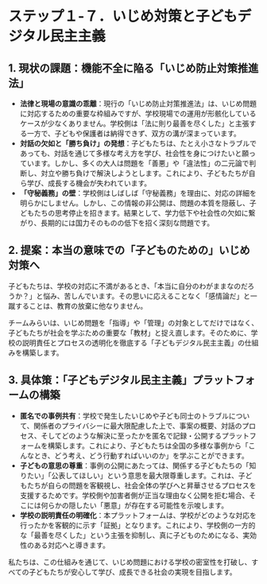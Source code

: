 
# ステップ１-７．いじめ対策と子どもデジタル民主主義

## 1. 現状の課題：機能不全に陥る「いじめ防止対策推進法」

- **法律と現場の意識の乖離**：現行の「いじめ防止対策推進法」は、いじめ問題に対応するための重要な枠組みですが、学校現場での運用が形骸化しているケースが少なくありません。学校側は「法に則り最善を尽くした」と主張する一方で、子どもや保護者は納得できず、双方の溝が深まっています。
- **対話の欠如と「勝ち負け」の発想**：子どもたちは、たとえ小さなトラブルであっても、対話を通じて多様な考え方を学び、社会性を身につけたいと願っています。しかし、多くの大人は問題を「善悪」や「違法性」の二元論で判断し、対立や勝ち負けで解決しようとします。これにより、子どもたちが自ら学び、成長する機会が失われています。
- **「守秘義務」の壁**：学校側はしばしば「守秘義務」を理由に、対応の詳細を明らかにしません。しかし、この情報の非公開は、問題の本質を隠蔽し、子どもたちの思考停止を招きます。結果として、学力低下や社会性の欠如に繋がり、長期的には国力そのものの低下を招く深刻な問題です。

## 2. 提案：本当の意味での「子どものための」いじめ対策へ

子どもたちは、学校の対応に不満があるとき、「本当に自分のわがままなのだろうか？」と悩み、苦しんでいます。その思いに応えることなく「感情論だ」と一蹴することは、教育の放棄に他なりません。

チームみらいは、いじめ問題を「指導」や「管理」の対象としてだけではなく、子どもたちが社会を学ぶための重要な「教材」と捉え直します。そのために、学校の説明責任とプロセスの透明化を徹底する「子どもデジタル民主主義」の仕組みを構築します。

## 3. 具体策：「子どもデジタル民主主義」プラットフォームの構築

- **匿名での事例共有**：学校で発生したいじめや子ども同士のトラブルについて、関係者のプライバシーに最大限配慮した上で、事案の概要、対話のプロセス、そしてどのような解決に至ったかを匿名で記録・公開するプラットフォームを構築します。これにより、子どもたちは全国の多様な事例から「こんなとき、どう考え、どう行動すればいいのか」を学ぶことができます。
- **子どもの意思の尊重**：事例の公開にあたっては、関係する子どもたちの「知りたい」「公表してほしい」という意思を最大限尊重します。これは、子どもたちが自らの問題を客観視し、社会全体の学びへと昇華させるプロセスを支援するためです。学校側や加害者側が正当な理由なく公開を拒む場合、そこには何らかの隠したい「悪意」が存在する可能性を示唆します。
- **学校の説明責任の明確化**：本プラットフォームは、学校がどのような対応を行ったかを客観的に示す「証拠」となります。これにより、学校側の一方的な「最善を尽くした」という主張を抑制し、真に子どものためになる、実効性のある対応へと導きます。

私たちは、この仕組みを通じて、いじめ問題における学校の密室性を打破し、すべての子どもたちが安心して学び、成長できる社会の実現を目指します。
